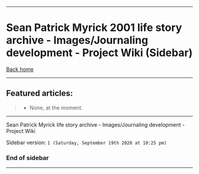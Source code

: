 
***

# Sean Patrick Myrick 2001 life story archive - Images/Journaling development - Project Wiki (Sidebar)

[Back home](https://github.com/seanpm2001/SeansLifeArchive_Images_Journaling-development/wiki/)

***

## Featured articles:

> * None, at the moment.

***

Sean Patrick Myrick life story archive - Images/Journaling development - Project Wiki

Sidebar version: `1 (Saturday, September 19th 2020 at 10:25 pm)`

### End of sidebar

***

